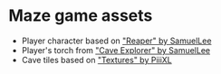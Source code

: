 # Maze game assets

- Player character based on ["Reaper" by SamuelLee](https://samuellee.itch.io/reaper-animated-pixel-art)
- Player's torch from ["Cave Explorer" by SamuelLee](https://samuellee.itch.io/cave-explorer-animated-pixel-art)
- Cave tiles based on ["Textures" by PiiiXL](https://piiixl.itch.io/textures)
